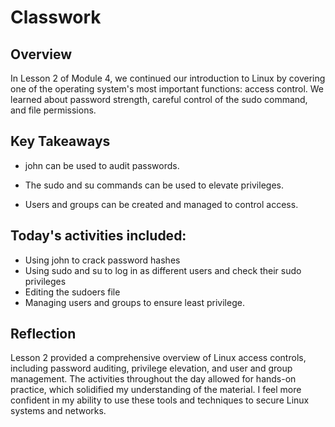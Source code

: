 # Classwork
## Overview
In Lesson 2 of Module 4, we continued our introduction to Linux by covering one of the operating system's most important functions: access control. We learned about password strength, careful control of the sudo command, and file permissions.

## Key Takeaways
- john can be used to audit passwords.

- The sudo and su commands can be used to elevate privileges.

- Users and groups can be created and managed to control access.

## Today's activities included:
- Using john to crack password hashes
- Using sudo and su to log in as different users and check their sudo privileges
- Editing the sudoers file  
- Managing users and groups to ensure least privilege.

## Reflection
Lesson 2 provided a comprehensive overview of Linux access controls, including password auditing, privilege elevation, and user and group management. The activities throughout the day allowed for hands-on practice, which solidified my understanding of the material. I feel more confident in my ability to use these tools and techniques to secure Linux systems and networks.
